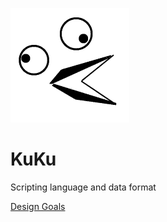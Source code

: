 ![logo](https://github.com/Alprog/KuKu/blob/main/docs/logo.png)

# KuKu
Scripting language and data format

[Design Goals](https://github.com/Alprog/KuKu/blob/main/docs/design_goals.md)